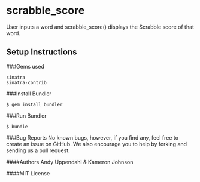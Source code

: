 # scrabble_score
User inputs a word and scrabble_score() displays the Scrabble score of that word.

## Setup Instructions

###Gems used
```erb
sinatra
sinatra-contrib
```

###Install Bundler
```erb
$ gem install bundler
```

###Run Bundler
```erb
$ bundle
```

###Bug Reports
No known bugs, however, if you find any, feel free to create an issue on GitHub.
We also encourage you to help by forking and sending us a pull request.

####Authors
Andy Uppendahl & Kameron Johnson

####MIT License

